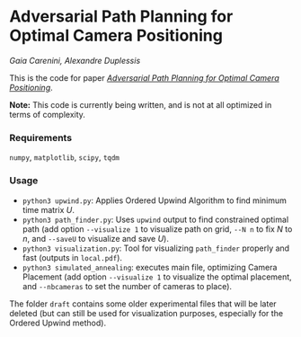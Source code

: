 # Adversarial Path Planning for Optimal Camera Positioning
_Gaia Carenini, Alexandre Duplessis_

This is the code for paper [_Adversarial Path Planning for Optimal Camera Positioning_](https://raw.githubusercontent.com/alexandreduplessis/Clean_Robotics_project/master/Camera_Placement_Paper.pdf).

**Note:** This code is currently being written, and is not at all optimized in terms of complexity.

### Requirements
`numpy`, `matplotlib`, `scipy`, `tqdm`

### Usage
- `python3 upwind.py`: Applies Ordered Upwind Algorithm to find minimum time matrix $U$.
- `python3 path_finder.py`: Uses `upwind` output to find constrained optimal path (add option `--visualize 1` to visualize path on grid, `--N n` to fix $N$ to $n$, and `--saveU` to visualize and save $U$).
- `python3 visualization.py`: Tool for visualizing `path_finder` properly and fast (outputs in `local.pdf`).
- `python3 simulated_annealing`: executes main file, optimizing Camera Placement (add option `--visualize 1` to visualize the optimal placement, and `--nbcameras` to set the number of cameras to place).

The folder `draft` contains some older experimental files that will be later deleted (but can still be used for visualization purposes, especially for the Ordered Upwind method).
